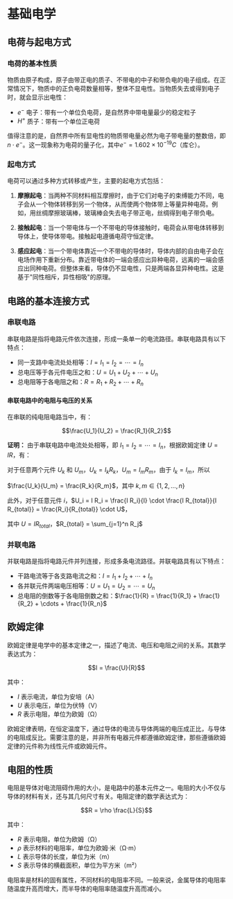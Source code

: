 # 基础电学

## 电荷与起电方式

### 电荷的基本性质

物质由原子构成，原子由带正电的质子、不带电的中子和带负电的电子组成。在正常情况下，物质中的正负电荷数量相等，整体不显电性。当物质失去或得到电子时，就会显示出电性：

- $e^-$ 电子：带有一个单位负电荷，是自然界中带电量最少的稳定粒子
- $H^+$ 质子：带有一个单位正电荷

值得注意的是，自然界中所有显电性的物质带电量必然为电子带电量的整数倍，即$n \cdot e^-$。这一现象称为电荷的量子化，其中$e^- = 1.602 \times 10^{-19} C$（库仑）。

### 起电方式

电荷可以通过多种方式转移或产生，主要的起电方式包括：

1. **摩擦起电**：当两种不同材料相互摩擦时，由于它们对电子的束缚能力不同，电子会从一个物体转移到另一个物体，从而使两个物体带上等量异种电荷。例如，用丝绸摩擦玻璃棒，玻璃棒会失去电子带正电，丝绸得到电子带负电。

2. **接触起电**：当一个带电体与一个不带电的导体接触时，电荷会从带电体转移到导体上，使导体带电。接触起电遵循电荷守恒定律。

3. **感应起电**：当一个带电体靠近一个不带电的导体时，导体内部的自由电子会在电场作用下重新分布。靠近带电体的一端会感应出异种电荷，远离的一端会感应出同种电荷。但整体来看，导体仍不显电性，只是两端各显异种电性。这是基于"同性相斥，异性相吸"的原理。

## 电路的基本连接方式

### 串联电路

串联电路是指将电路元件依次连接，形成一条单一的电流路径。串联电路具有以下特点：

- 同一支路中电流处处相等：$I = I_1 = I_2 = \cdots = I_n$
- 总电压等于各元件电压之和：$U = U_1 + U_2 + \cdots + U_n$
- 总电阻等于各电阻之和：$R = R_1 + R_2 + \cdots + R_n$

#### 串联电路中的电阻与电压的关系

在串联的纯电阻电路当中，有：

$$\frac{U_1}{U_2} = \frac{R_1}{R_2}$$

**证明：** 由于串联电路中电流处处相等，即 $I_1 = I_2 = \cdots = I_n$，根据欧姆定律 $U = I R$，有：  

对于任意两个元件 $U_k$ 和 $U_m$，$U_k = I_k R_k$，$U_m = I_m R_m$，由于 $I_k = I_m$，所以  

$\frac{U_k}{U_m} = \frac{R_k}{R_m}$，其中 $k, m \in \{1, 2, \dots, n\}$  

此外，对于任意元件 $i$，$U_i = I R_i = \frac{I R_i}{I} \cdot \frac{I R_{total}}{I R_{total}} = \frac{R_i}{R_{total}} \cdot U$，  

其中 $U = I R_{total}$，$R_{total} = \sum_{j=1}^n R_j$

### 并联电路

并联电路是指将电路元件并列连接，形成多条电流路径。并联电路具有以下特点：

- 干路电流等于各支路电流之和：$I = I_1 + I_2 + \cdots + I_n$
- 各并联元件两端电压相等：$U = U_1 = U_2 = \cdots = U_n$
- 总电阻的倒数等于各电阻倒数之和：$\frac{1}{R} = \frac{1}{R_1} + \frac{1}{R_2} + \cdots + \frac{1}{R_n}$

## 欧姆定律

欧姆定律是电学中的基本定律之一，描述了电流、电压和电阻之间的关系。其数学表达式为：

$$I = \frac{U}{R}$$

其中：

- $I$ 表示电流，单位为安培（A）
- $U$ 表示电压，单位为伏特（V）
- $R$ 表示电阻，单位为欧姆（Ω）

欧姆定律表明，在恒定温度下，通过导体的电流与导体两端的电压成正比，与导体的电阻成反比。需要注意的是，并非所有电器元件都遵循欧姆定律，那些遵循欧姆定律的元件称为线性元件或欧姆元件。

## 电阻的性质

电阻是导体对电流阻碍作用的大小，是电路中的基本元件之一。电阻的大小不仅与导体的材料有关，还与其几何尺寸有关。电阻定律的数学表达式为：

$$R = \rho \frac{L}{S}$$

其中：

- $R$ 表示电阻，单位为欧姆（Ω）
- $\rho$ 表示材料的电阻率，单位为欧姆·米（Ω·m）
- $L$ 表示导体的长度，单位为米（m）
- $S$ 表示导体的横截面积，单位为平方米（m²）

电阻率是材料的固有属性，不同材料的电阻率不同。一般来说，金属导体的电阻率随温度升高而增大，而半导体的电阻率随温度升高而减小。
